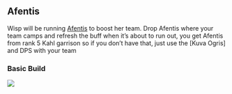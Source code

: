 ## Afentis
Wisp will be running [Afentis](https://warframe.fandom.com/wiki/Afentis) to boost her team. Drop Afentis where your team camps and refresh the buff when it’s about to run out, you get Afentis from rank 5 Kahl garrison so if you don’t have that, just use the [Kuva Ogris] and DPS with your team

### Basic Build
![](media/builds_afentis_basic.png)